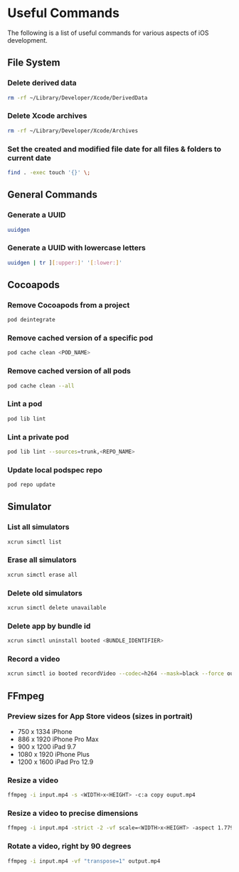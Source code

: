 # Useful Commands

The following is a list of useful commands for various aspects of iOS development.

## File System

### Delete derived data

```bash
rm -rf ~/Library/Developer/Xcode/DerivedData
```

### Delete Xcode archives

```bash
rm -rf ~/Library/Developer/Xcode/Archives
```

### Set the created and modified file date for all files & folders to current date

```bash
find . -exec touch '{}' \;
```

## General Commands

### Generate a UUID

```bash
uuidgen
```

### Generate a UUID with lowercase letters

```bash
uuidgen | tr ][:upper:]' '[:lower:]'
```

## Cocoapods

### Remove Cocoapods from a project

```bash
pod deintegrate 
```

### Remove cached version of a specific pod

```bash
pod cache clean <POD_NAME> 
```

### Remove cached version of all pods

```bash
pod cache clean --all 
```

### Lint a pod

```bash
pod lib lint 
```

### Lint a private pod

```bash
pod lib lint --sources=trunk,<REPO_NAME>
```

### Update local podspec repo

```bash
pod repo update
```

## Simulator

### List all simulators

```bash
xcrun simctl list
```

### Erase all simulators

```bash
xcrun simctl erase all
```

### Delete old simulators

```bash
xcrun simctl delete unavailable
```

### Delete app by bundle id

```bash
xcrun simctl uninstall booted <BUNDLE_IDENTIFIER>
```

### Record a video

```bash
xcrun simctl io booted recordVideo --codec=h264 --mask=black --force output.mov
```

## FFmpeg

### Preview sizes for App Store videos (sizes in portrait)
 - 750 x 1334 iPhone
 - 886 x 1920 iPhone Pro Max
 - 900 x 1200 iPad 9.7
 - 1080 x 1920 iPhone Plus
 - 1200 x 1600 iPad Pro 12.9

### Resize a video

```bash
ffmpeg -i input.mp4 -s <WIDTH>x<HEIGHT> -c:a copy ouput.mp4
```

### Resize a video to precise dimensions

```bash
ffmpeg -i input.mp4 -strict -2 -vf scale=<WIDTH>x<HEIGHT> -aspect 1.779 output.mp4
```

### Rotate a video, right by 90 degrees

```bash
ffmpeg -i input.mp4 -vf "transpose=1" output.mp4
```
